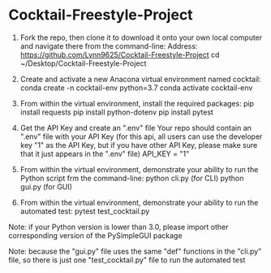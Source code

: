 # Cocktail-Freestyle-Project
1) Fork the repo, then clone it to download it onto your own local computer and navigate there from the command-line:
Address: https://github.com/Lynn9625/Cocktail-Freestyle-Project
cd ~/Desktop/Cocktail-Freestyle-Project

2) Create and activate a new Anacona virtual environment named cocktail:
conda create -n cocktail-env python=3.7
conda activate cocktail-env

3) From within the virtual environment, install the required packages:
pip install requests 
pip install python-dotenv 
pip install pytest

4) Get the API Key and create an ".env" file
Your repo should contain an ".env" file with your API Key (for this api, all users can use the developer key "1" as the API Key, but if you have other API Key, please make sure that it just appears in the ".env" file)
API_KEY = "1"

5) From within the virtual environment, demonstrate your ability to run the Python script frm the command-line:
python cli.py (for CLI)
python gui.py (for GUI)

6) From within the virtual environment, demonstrate your ability to run the automated test:
pytest test_cocktail.py

Note: if your Python version is lower than 3.0, please import other corresponding version of the PySimpleGUI package

Note: because the "gui.py" file uses the same "def" functions in the "cli.py" file, so there is just one "test_cocktail.py" file to run the automated test

